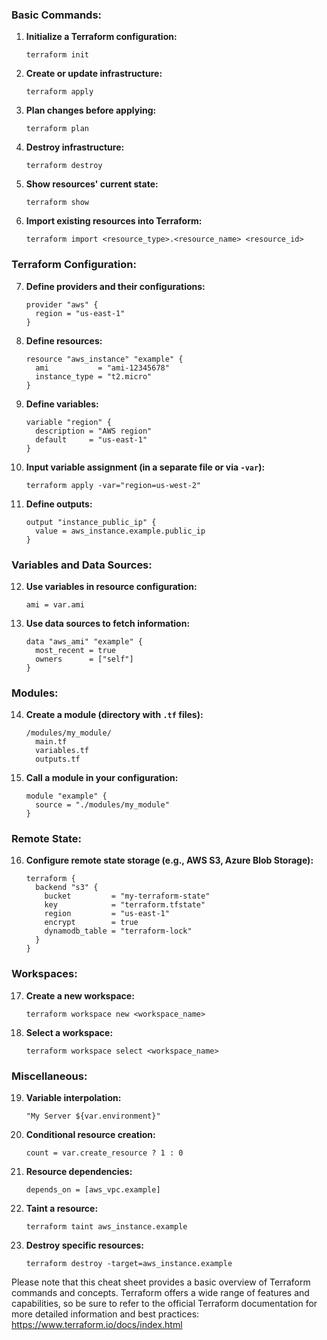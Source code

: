 ### Basic Commands:

1. **Initialize a Terraform configuration:**
   ```
   terraform init
   ```

2. **Create or update infrastructure:**
   ```
   terraform apply
   ```

3. **Plan changes before applying:**
   ```
   terraform plan
   ```

4. **Destroy infrastructure:**
   ```
   terraform destroy
   ```

5. **Show resources' current state:**
   ```
   terraform show
   ```

6. **Import existing resources into Terraform:**
   ```
   terraform import <resource_type>.<resource_name> <resource_id>
   ```

### Terraform Configuration:

7. **Define providers and their configurations:**
   ```hcl
   provider "aws" {
     region = "us-east-1"
   }
   ```

8. **Define resources:**
   ```hcl
   resource "aws_instance" "example" {
     ami           = "ami-12345678"
     instance_type = "t2.micro"
   }
   ```

9. **Define variables:**
   ```hcl
   variable "region" {
     description = "AWS region"
     default     = "us-east-1"
   }
   ```

10. **Input variable assignment (in a separate file or via `-var`):**
    ```
    terraform apply -var="region=us-west-2"
    ```

11. **Define outputs:**
    ```hcl
    output "instance_public_ip" {
      value = aws_instance.example.public_ip
    }
    ```

### Variables and Data Sources:

12. **Use variables in resource configuration:**
    ```hcl
    ami = var.ami
    ```

13. **Use data sources to fetch information:**
    ```hcl
    data "aws_ami" "example" {
      most_recent = true
      owners      = ["self"]
    }
    ```

### Modules:

14. **Create a module (directory with `.tf` files):**
    ```
    /modules/my_module/
      main.tf
      variables.tf
      outputs.tf
    ```

15. **Call a module in your configuration:**
    ```hcl
    module "example" {
      source = "./modules/my_module"
    }
    ```

### Remote State:

16. **Configure remote state storage (e.g., AWS S3, Azure Blob Storage):**
    ```hcl
    terraform {
      backend "s3" {
        bucket         = "my-terraform-state"
        key            = "terraform.tfstate"
        region         = "us-east-1"
        encrypt        = true
        dynamodb_table = "terraform-lock"
      }
    }
    ```

### Workspaces:

17. **Create a new workspace:**
    ```
    terraform workspace new <workspace_name>
    ```

18. **Select a workspace:**
    ```
    terraform workspace select <workspace_name>
    ```

### Miscellaneous:

19. **Variable interpolation:**
    ```hcl
    "My Server ${var.environment}"
    ```

20. **Conditional resource creation:**
    ```hcl
    count = var.create_resource ? 1 : 0
    ```

21. **Resource dependencies:**
    ```hcl
    depends_on = [aws_vpc.example]
    ```

22. **Taint a resource:**
    ```
    terraform taint aws_instance.example
    ```

23. **Destroy specific resources:**
    ```
    terraform destroy -target=aws_instance.example
    ```

Please note that this cheat sheet provides a basic overview of Terraform commands and concepts. Terraform offers a wide range of features and capabilities, so be sure to refer to the official Terraform documentation for more detailed information and best practices: https://www.terraform.io/docs/index.html